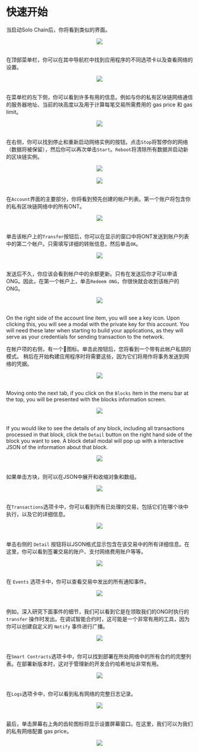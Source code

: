 # 快速开始

当启动Solo Chain后，你将看到类似的界面。

<div align="center"><img src="https://raw.githubusercontent.com/ontio/documentation/master/dev-website-docs/assets/solo-chain/00-home.png"><br><br></div>

在顶部菜单栏，你可以在其中导航栏中找到应用程序的不同选项卡以及查看网络的设置。

<div align="center"><img src="https://raw.githubusercontent.com/ontio/documentation/master/dev-website-docs/assets/solo-chain/01-menu-bar.png"><br><br></div>

在菜单栏的左下侧，你可以看到许多有用的信息。例如与你的私有区块链网络通信的服务器地址、当前的块高度以及用于计算每笔交易所需费用的 gas price 和 gas limit。

<div align="center"><img src="https://raw.githubusercontent.com/ontio/documentation/master/dev-website-docs/assets/solo-chain/02-server-addresses.png"><br><br></div>

在右侧，你可以找到停止和重新启动网络实例的按钮。点击`Stop`将暂停你的网络（数据将被保留），然后你可以再次单击`Start`。`Reboot`将清除所有数据并启动新的区块链实例。

<div align="center"><img src="https://raw.githubusercontent.com/ontio/documentation/master/dev-website-docs/assets/solo-chain/03-stop-reboot.png"><br><br></div>

<div align="center"><img src="https://raw.githubusercontent.com/ontio/documentation/master/dev-website-docs/assets/solo-chain/04-start.png"><br><br></div>

在`Account`界面的主要部分，你将看到预先创建的帐户列表。第一个账户将包含你的私有区块链网络中的所有ONT。

<div align="center"><img src="https://raw.githubusercontent.com/ontio/documentation/master/dev-website-docs/assets/solo-chain/05-starting-account.png" ><br><br></div>

单击该帐户上的`Transfer`按钮后，你可以在显示的窗口中将ONT发送到账户列表中的第二个帐户。只需填写详细的转账信息，然后单击`OK`。

<div align="center">
  <img src="https://raw.githubusercontent.com/ontio/documentation/master/dev-website-docs/assets/solo-chain/06-transfer.png" ><br><br>
</div>

发送后不久，你应该会看到帐户中的余额更新。只有在发送后你才可以申请ONG。因此，在第一个帐户上，单击`Redeem ONG`，你很快就会收到该帐户的ONG。

<div align="center">
  <img src="https://raw.githubusercontent.com/ontio/documentation/master/dev-website-docs/assets/solo-chain/07-claim.png" ><br><br>
</div>

On the right side of the account line item, you will see a key icon. Upon clicking this, you will see a modal with the private key for this account. You will need these later when starting to build your applications, as they will serve as your credentials for sending transaction to the network.

在帐户项的右侧，有一个🔑图标。单击此按钮后，您将看到一个带有此帐户私钥的模式。 稍后在开始构建应用程序时将需要这些，因为它们将用作将事务发送到网络的凭据。

<div align="center">
  <img src="https://raw.githubusercontent.com/ontio/documentation/master/dev-website-docs/assets/solo-chain/08-pk.png" ><br><br>
</div>

Moving onto the next tab, if you click on the `Blocks` item in the menu bar at the top, you will be presented with the blocks information screen.

<div align="center">
  <img src="https://raw.githubusercontent.com/ontio/documentation/master/dev-website-docs/assets/solo-chain/09-blocks.png" ><br><br>
</div>

If you would like to see the details of any block, including all transactions processed in that block, click the `Detail` button on the right hand side of the block you want to see. A block detail modal will pop up with a interactive JSON of the information about that block.

<div align="center">
  <img src="https://raw.githubusercontent.com/ontio/documentation/master/dev-website-docs/assets/solo-chain/10-block-detail.png" ><br><br>
</div>

如果单击方块，则可以在JSON中展开和收缩对象和数组。

<div align="center">
  <img src="https://raw.githubusercontent.com/ontio/documentation/master/dev-website-docs/assets/solo-chain/11-block-detail-open.png" ><br><br>
</div>

在`Transactions`选项卡中，你可以看到所有已处理的交易，包括它们在哪个块中执行，以及它的详细信息。

<div align="center">
  <img src="https://raw.githubusercontent.com/ontio/documentation/master/dev-website-docs/assets/solo-chain/12-transactions.png" ><br><br>
</div>

单击右侧的 `Detail` 按钮将以JSON格式显示包含在该交易中的所有详细信息。在这里，你可以看到签署交易的账户、支付网络费用账户等等。

<div align="center">
  <img src="https://raw.githubusercontent.com/ontio/documentation/master/dev-website-docs/assets/solo-chain/13-tx-details.png" ><br><br>
</div>

在 `Events` 选项卡中，你可以查看交易中发出的所有通知事件。

<div align="center">
  <img src="https://raw.githubusercontent.com/ontio/documentation/master/dev-website-docs/assets/solo-chain/14-events.png" ><br><br>
</div>

例如，深入研究下面事件的细节，我们可以看到它是在领取我们的ONG时执行的 `transfer` 操作时发出。在调试智能合约时，这可能是一个非常有用的工具，因为你可以创建自定义的 `Notify` 事件进行广播。

<div align="center">
  <img src="https://raw.githubusercontent.com/ontio/documentation/master/dev-website-docs/assets/solo-chain/15-transfer-event.png" ><br><br>
</div>

在`Smart Contracts`选项卡中，你可以找到部署在所处网络中的所有合约的完整列表。在部署新版本时，这对于管理新的开发合约哈希地址非常有用。

<div align="center">
  <img src="https://raw.githubusercontent.com/ontio/documentation/master/dev-website-docs/assets/solo-chain/16-smart-contracts.png" ><br><br>
</div>

在`Logs`选项卡中，你可以看到私有网络的完整日志记录。

<div align="center">
  <img src="https://raw.githubusercontent.com/ontio/documentation/master/dev-website-docs/assets/solo-chain/17-logs.png" ><br><br>
</div>

最后，单击屏幕右上角的齿轮图标将显示设置屏幕窗口。在这里，我们可以为我们的私有网络配置 gas price。

<div align="center">
  <img src="https://raw.githubusercontent.com/ontio/documentation/master/dev-website-docs/assets/solo-chain/18-settings.png" ><br><br>
</div>
